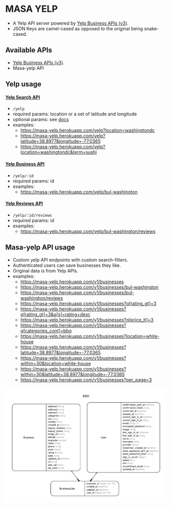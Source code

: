 # MASA YELP

- A Yelp API server powered by [Yelp Business APIs (v3)](https://www.yelp.com/developers/documentation/v3).
- JSON Keys are camel-cased as opposed to the original being snake-cased.

## Available APIs
- [Yelp Business APIs (v3)](https://www.yelp.com/developers/documentation/v3).
- Masa-yelp API

## Yelp usage

#### [Yelp Search API](https://www.yelp.com/developers/documentation/v3/business_search)
- `/yelp`
- required params: location or a set of latitude and longitude
- optional params: see [docs](https://www.yelp.com/developers/documentation/v3/business_search)
- examples:
  + https://masa-yelp.herokuapp.com/yelp?location=washingtondc
  + https://masa-yelp.herokuapp.com/yelp?latitude=38.8977&longitude=-77.0365
  + https://masa-yelp.herokuapp.com/yelp?location=washingtondc&term=sushi

#### [Yelp Business API](https://www.yelp.com/developers/documentation/v3/business)
- `/yelp/:id`
- required params: id
- examples:
  + https://masa-yelp.herokuapp.com/yelp/bul-washington

#### [Yelp Reviews API](https://www.yelp.com/developers/documentation/v3/business_reviews)
- `/yelp/:id/reviews`
- required params: id
- examples:
  + https://masa-yelp.herokuapp.com/yelp/bul-washington/reviews

## Masa-yelp API usage
- Custom yelp API endpoints with custom search-filters.
- Authenticated users can save businesses they like.
- Original data is from Yelp APIs.
- examples:
  + https://masa-yelp.herokuapp.com/v1/businesses
  + https://masa-yelp.herokuapp.com/v1/businesses/bul-washington
  + https://masa-yelp.herokuapp.com/v1/businesses/bul-washington/reviews
  + https://masa-yelp.herokuapp.com/v1/businesses?q[rating_gt]=3
  + https://masa-yelp.herokuapp.com/v1/businesses?q[rating_gt]=3&q[s]=rating+desc
  + https://masa-yelp.herokuapp.com/v1/businesses?q[price_lt]=3
  + https://masa-yelp.herokuapp.com/v1/businesses?q[categories_cont]=bbq
  + https://masa-yelp.herokuapp.com/v1/businesses?location=white-house
  + https://masa-yelp.herokuapp.com/v1/businesses?latitude=38.8977&longitude=-77.0365
  + https://masa-yelp.herokuapp.com/v1/businesses?within=30&location=white-house
  + https://masa-yelp.herokuapp.com/v1/businesses?within=30&latitude=38.8977&longitude=-77.0365
  + https://masa-yelp.herokuapp.com/v1/businesses?per_page=3

![](erd.jpg)
